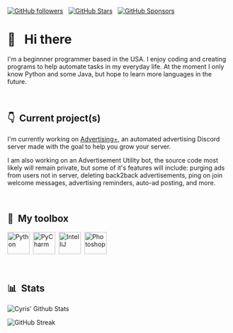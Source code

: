 [![GitHub followers](https://img.shields.io/github/followers/az-devv?logo=GitHub&style=for-the-badge)](https://github.com/az-devv) &nbsp; [![GitHub Stars](https://img.shields.io/github/stars/az-devv?logo=github&style=for-the-badge)](https://github.com/az-devv) &nbsp; [![GitHub Sponsors](https://img.shields.io/github/sponsors/az-devv?color=BF4B8A&logo=githubsponsors&style=for-the-badge&label=Sponsor%20on%20Github)](https://github.com/sponsors/az-devv)

# 👋 &nbsp; Hi there

I'm a beginnner programmer based in the USA. I enjoy coding and creating programs to help automate tasks in my everyday life. At the moment I only know Python and some Java, but hope to learn more languages in the future.

&nbsp;

## 👇 &nbsp;Current project(s)

I'm currently working on [Advertising+](https://discord.com/invite/kKTA6Cez3U), an automated advertising Discord server made with the goal to help you grow your server.

I am also working on an Advertisement Utility bot, the source code most likely will remain private, but some of it's features will include: purging ads from users not in server, deleting back2back advertisements, ping on join welcome messages, advertising reminders, auto-ad posting, and more.

&nbsp;

## 🧰 &nbsp;My toolbox

<img src="https://raw.githubusercontent.com/MacroPower/MacroPower/master/img/python-original.svg" alt="Python" width="50" height="50"/> &nbsp;<img  src="https://upload.wikimedia.org/wikipedia/commons/thumb/1/1d/PyCharm_Icon.svg/2048px-PyCharm_Icon.svg.png" alt="PyCharm" width="50" height="50"/> &nbsp;<img src="https://upload.wikimedia.org/wikipedia/commons/thumb/9/9c/IntelliJ_IDEA_Icon.svg/1200px-IntelliJ_IDEA_Icon.svg.png" alt="IntelliJ" width="50" height="50"/> &nbsp;<img  src="https://upload.wikimedia.org/wikipedia/commons/thumb/a/af/Adobe_Photoshop_CC_icon.svg/640px-Adobe_Photoshop_CC_icon.svg.png" alt="Photoshop" width="50" height="50"/>

&nbsp;

## 📊 &nbsp;Stats

![Cyris' Github Stats](https://github-readme-stats.vercel.app/api?username=az-devv&hide=contribs,prs&show_icons=true&bg_color=0d1116&title_color=ce09ec&text_color=a4aacb&icon_color=007ec6)

![GitHub Streak](https://github-readme-streak-stats.herokuapp.com/?user=az-devv&theme=dark&count_private=true&bg_color=0d1116&title_color=ce09ec&text_color=a4aacb&icon_color=007ec6)
